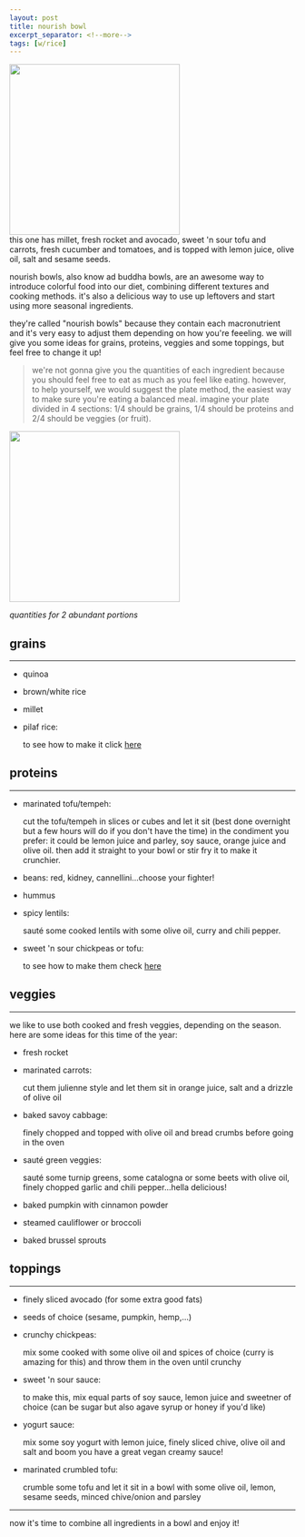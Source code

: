 ```yaml
---
layout: post
title: nourish bowl
excerpt_separator: <!--more-->
tags: [w/rice]
---
```


 <img src="../../../images/nourish-bowl.jpg" width="300">
 <figcaption>this one has millet, fresh rocket and avocado, sweet 'n sour tofu and carrots, fresh cucumber and tomatoes, and is topped with lemon juice, olive oil, salt and sesame seeds.</figcaption>

 

 
 <!--more-->
 nourish bowls, also know ad buddha bowls, are an awesome way to introduce colorful food into our diet, combining different textures and cooking methods. it's also a delicious way to use up leftovers and start using more seasonal ingredients.
 
 they're called "nourish bowls" because they  contain each macronutrient and it's very easy to adjust them depending on how you're feeeling. we will give you some ideas for grains, proteins, veggies and some toppings, but feel free to change it up!
 
 > we're not gonna give you the quantities of each ingredient because you should feel free to eat as much as you feel like eating. however, to help yourself, we would suggest the plate method, the easiest way to make sure you're eating a balanced meal. 
 imagine your plate divided in 4 sections: 1/4 should be grains, 1/4 should be proteins and 2/4 should be veggies (or fruit).
 
<img src="../../../images/nourish-bowl.jpg" width="300">
 



*quantities for 2 abundant portions*



## grains
---

- quinoa
- brown/white rice
- millet
- pilaf rice:

    to see how to make it click [here](https://fagiolini.github.io/pilaf-rice/)


## proteins
---

- marinated tofu/tempeh:
  
  cut the tofu/tempeh in slices or cubes and let it sit (best done overnight but a few hours will do if you don't have the time) in the condiment you prefer: it could be lemon juice and parley, soy sauce, orange juice and olive oil. then add it straight to your bowl or stir fry it to make it crunchier.
- beans: red, kidney, cannellini...choose your fighter!
- hummus
- spicy lentils:
  
  sauté some cooked lentils with some olive oil, curry and chili pepper.
- sweet 'n sour chickpeas or tofu:
   
     to see how to make them check [here](https://fagiolini.github.io/sweet-sour-chickpeas/)


## veggies
---

we like to use both cooked and fresh veggies, depending on the season. here are some ideas for this time of the year:

- fresh rocket
- marinated carrots:
   
  cut them julienne style and let them sit in orange juice, salt and a drizzle of olive oil
- baked savoy cabbage:
  
  finely chopped and topped with olive oil and bread crumbs before going in the oven
- sauté green veggies:
  
  sauté some turnip greens, some catalogna or some beets with olive oil, finely chopped garlic and chili pepper...hella delicious!
- baked pumpkin with cinnamon powder
- steamed cauliflower or broccoli
- baked brussel sprouts


## toppings
---

- finely sliced avocado (for some extra good fats)
- seeds of choice (sesame, pumpkin, hemp,...)
- crunchy chickpeas:
  
  mix some cooked with some olive oil and spices of choice (curry is amazing for this) and throw them in the oven until crunchy
- sweet 'n sour sauce:
  
  to make this, mix equal parts of soy sauce, lemon juice and sweetner of choice (can be sugar but also agave syrup or honey if you'd like)
- yogurt sauce:
  
  mix some soy yogurt with lemon juice, finely sliced chive, olive oil and salt and boom you have a great vegan creamy sauce!
- marinated crumbled tofu:
  
  crumble some tofu and let it sit in a bowl with some olive oil, lemon, sesame seeds, minced chive/onion and parsley



---


now it's time to combine all ingredients in a bowl and enjoy it!



